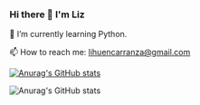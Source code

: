 ### Hi there 👋 I'm Liz

🌱 I’m currently learning Python.

📫 How to reach me: lihuencarranza@gmail.com

[![Anurag's GitHub stats](https://github-readme-stats.vercel.app/api?username=lizcarranza)](https://github.com/anuraghazra/github-readme-stats)

![Anurag's GitHub stats](https://github-readme-stats.vercel.app/api?username=lizcarranza&show_icons=true&theme=radical)

<!--
**lizcarranza/lizcarranza** is a ✨ _special_ ✨ repository because its `README.md` (this file) appears on your GitHub profile.

Here are some ideas to get you started:

- 🔭 I’m currently working on ...
- 🌱 I’m currently learning ...
- 👯 I’m looking to collaborate on ...
- 🤔 I’m looking for help with ...
- 💬 Ask me about ...
- 📫 How to reach me: ...
- 😄 Pronouns: ...
- ⚡ Fun fact: ...
-->

